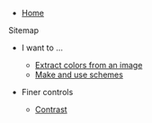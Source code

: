 *   [Home](README.md)

Sitemap

*   I want to …

    -   [Extract colors from an image](extract_colors.md)
    -   [Make and use schemes](make_schemes.md)

*   Finer controls

    -   [Contrast](contrast.md)
